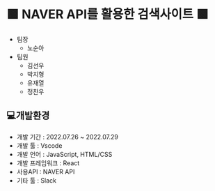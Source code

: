 🟩 NAVER API를 활용한 검색사이트 🟩
==================================================
  * 팀장
    * 노순아
  * 팀원
    * 김선우
    * 박지형
    * 유재열
    * 정찬우
    
💻개발환경
-------------------------------------------
* 개발 기간 : 2022.07.26 ~ 2022.07.29
* 개발 툴 : Vscode
* 개발 언어 : JavaScript, HTML/CSS
* 개발 프레임워크 : React
* 사용API : NAVER API
* 기타 툴 : Slack
